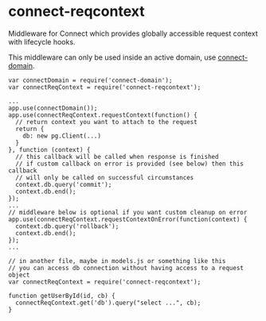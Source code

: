 # connect-reqcontext

Middleware for Connect which provides globally accessible request context with
lifecycle hooks.

This middleware can only be used inside an active domain, use
[connect-domain][].

    var connectDomain = require('connect-domain');
    var connectReqContext = require('connect-reqcontext');

    ...
    app.use(connectDomain());
    app.use(connectReqContext.requestContext(function() {
      // return context you want to attach to the request
      return {
        db: new pg.Client(...)
      }
    }, function (context) {
      // this callback will be called when response is finished
      // if custom callback on error is provided (see below) then this callback
      // will only be called on successful circumstances
      context.db.query('commit');
      context.db.end();
    });
    ...
    // middleware below is optional if you want custom cleanup on error
    app.use(connectReqContext.requestContextOnError(function(context) {
      context.db.query('rollback');
      context.db.end();
    });
    ...

    // in another file, maybe in models.js or something like this
    // you can access db connection without having access to a request object
    var connectReqContext = require('connect-reqcontext');

    function getUserById(id, cb) {
      connectReqContext.get('db').query("select ...", cb);
    }


[connect-domain]: https://github.com/baryshev/connect-domain
